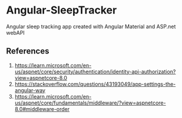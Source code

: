 # Angular-SleepTracker
Angular sleep tracking app created with Angular Material and ASP.net webAPI

## References

1. <https://learn.microsoft.com/en-us/aspnet/core/security/authentication/identity-api-authorization?view=aspnetcore-8.0>
2. <https://stackoverflow.com/questions/43193049/app-settings-the-angular-way>
3. <https://learn.microsoft.com/en-us/aspnet/core/fundamentals/middleware/?view=aspnetcore-8.0#middleware-order>
